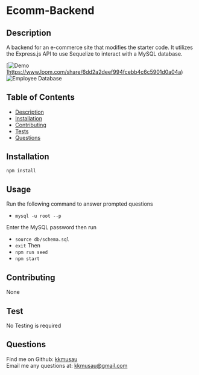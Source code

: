 # Ecomm-Backend

## Description
A backend for an e-commerce site that modifies the starter code. It utilizes the Express.js API to use Sequelize to interact with a MySQL database.

[![Demo](https://cdn.loom.com/sessions/thumbnails/6dd2a2deef994fcebb4c6c5901d0a04a-1657165649808-with-play.gif)]https://www.loom.com/share/6dd2a2deef994fcebb4c6c5901d0a04a)
![Employee Database](https://user-images.githubusercontent.com/101844445/177688310-b9357d8b-c68b-46d7-801f-80be2e2bebc1.PNG)

 ## Table of Contents
  - [Description](#Description)
  - [Installation](#Installation)
  - [Contributing](#Constributing)
  - [Tests](#Tests)
  - [Questions](#Questions)

## Installation
```md
npm install
```
## Usage
Run the following command to answer prompted questions
* `mysql -u root --p`

Enter the MySQL password then run
* `source db/schema.sql`
* `exit`
Then 
* `npm run seed`
* `npm start`

## Contributing
None

## Test
No Testing is required


## Questions
  Find me on Github: [kkmusau](https://github.com/kkmusau)
  </br>
  Email me any questions at: kkmusau@gmail.com
 </br>

